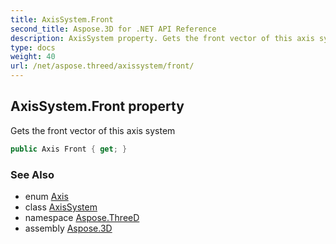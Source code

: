 ```yaml
---
title: AxisSystem.Front
second_title: Aspose.3D for .NET API Reference
description: AxisSystem property. Gets the front vector of this axis system
type: docs
weight: 40
url: /net/aspose.threed/axissystem/front/
---
```

## AxisSystem.Front property

Gets the front vector of this axis system

```csharp
public Axis Front { get; }
```

### See Also

* enum [Axis](../../axis/)
* class [AxisSystem](../)
* namespace [Aspose.ThreeD](../../../aspose.threed/)
* assembly [Aspose.3D](../../../)


